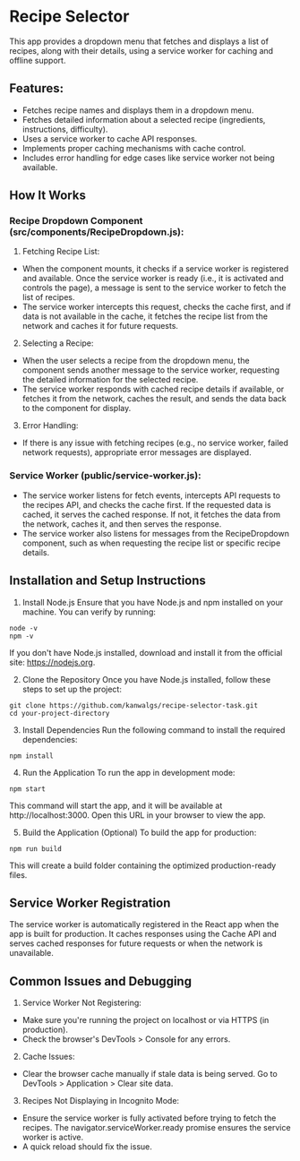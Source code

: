 # Recipe Selector
This app provides a dropdown menu that fetches and displays a list of recipes, along with their details, using a service worker for caching and offline support.

## Features:
- Fetches recipe names and displays them in a dropdown menu.
- Fetches detailed information about a selected recipe (ingredients, instructions, difficulty).
- Uses a service worker to cache API responses.
- Implements proper caching mechanisms with cache control.
- Includes error handling for edge cases like service worker not being available.

## How It Works
### Recipe Dropdown Component (src/components/RecipeDropdown.js):
1. Fetching Recipe List:
- When the component mounts, it checks if a service worker is registered and available. Once the service worker is ready (i.e., it is activated and controls the page), a message is sent to the service worker to fetch the list of recipes.
- The service worker intercepts this request, checks the cache first, and if data is not available in the cache, it fetches the recipe list from the network and caches it for future requests.
2. Selecting a Recipe:
- When the user selects a recipe from the dropdown menu, the component sends another message to the service worker, requesting the detailed information for the selected recipe.
- The service worker responds with cached recipe details if available, or fetches it from the network, caches the result, and sends the data back to the component for display.
3. Error Handling:
- If there is any issue with fetching recipes (e.g., no service worker, failed network requests), appropriate error messages are displayed.

### Service Worker (public/service-worker.js):
- The service worker listens for fetch events, intercepts API requests to the recipes API, and checks the cache first. If the requested data is cached, it serves the cached response. If not, it fetches the data from the network, caches it, and then serves the response.
- The service worker also listens for messages from the RecipeDropdown component, such as when requesting the recipe list or specific recipe details.

## Installation and Setup Instructions
1. Install Node.js
Ensure that you have Node.js and npm installed on your machine. You can verify by running:
```
node -v
npm -v
```
If you don't have Node.js installed, download and install it from the official site: https://nodejs.org.

2. Clone the Repository
Once you have Node.js installed, follow these steps to set up the project:
```
git clone https://github.com/kanwalgs/recipe-selector-task.git
cd your-project-directory
```
3. Install Dependencies
Run the following command to install the required dependencies:
```
npm install
```
4. Run the Application
To run the app in development mode:
```
npm start
```
This command will start the app, and it will be available at http://localhost:3000. Open this URL in your browser to view the app.

5. Build the Application (Optional)
To build the app for production:
```
npm run build
```
This will create a build folder containing the optimized production-ready files.

## Service Worker Registration
The service worker is automatically registered in the React app when the app is built for production. It caches responses using the Cache API and serves cached responses for future requests or when the network is unavailable.

## Common Issues and Debugging
1. Service Worker Not Registering:
- Make sure you're running the project on localhost or via HTTPS (in production).
- Check the browser's DevTools > Console for any errors.
2. Cache Issues:
- Clear the browser cache manually if stale data is being served. Go to DevTools > Application > Clear site data.
3. Recipes Not Displaying in Incognito Mode:
- Ensure the service worker is fully activated before trying to fetch the recipes. The navigator.serviceWorker.ready promise ensures the service worker is active. 
- A quick reload should fix the issue.
